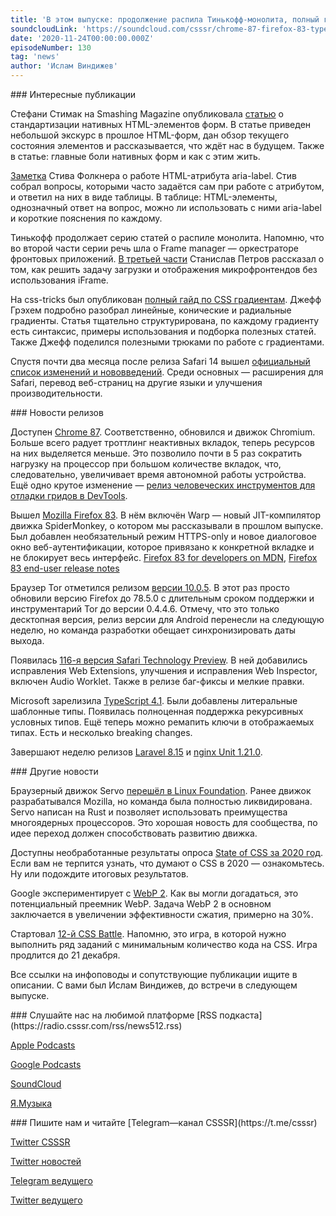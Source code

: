 ```yaml
---
title: 'В этом выпуске: продолжение распила Тинькофф-монолита, полный гайд по CSS-градиентам и нативные HTML-формы, Chrome 87 с тулзами для отладки гридов, Mozilla 83 и TypeScript 4.1.'
soundcloudLink: 'https://soundcloud.com/csssr/chrome-87-firefox-83-typescript-41-aria-label-html-formy-css-gradienty-cssbattle-2020'
date: '2020-11-24T00:00:00.000Z'
episodeNumber: 130
tag: 'news'
author: 'Ислам Виндижев'
---
```


<ParagraphWithImage imageName="manWithLaptop" imageSide="right">
  ### Интересные публикации

  Стефани Стимак на Smashing Magazine опубликовала [статью](https://www.smashingmagazine.com/2020/11/standardizing-select-native-html-form-controls/) о стандартизации нативных HTML-элементов форм. В статье приведен небольшой экскурс в прошлое HTML-форм, дан обзор текущего состояния элементов и рассказывается, что ждёт нас в будущем. Также в статье: главные боли нативных форм и как с этим жить.
</ParagraphWithImage>

[Заметка](https://html5accessibility.com/stuff/2020/11/07/not-so-short-note-on-aria-label-usage-big-table-edition/) Стива Фолкнера о работе HTML-атрибута aria-label. Стив собрал вопросы, которыми часто задаётся сам при работе с атрибутом, и ответил на них в виде таблицы. В таблице: HTML-элементы, однозначный ответ на вопрос, можно ли использовать с ними aria-label и короткие пояснения по каждому.

Тинькофф продолжает серию статей о распиле монолита. Напомню, что во второй части серии речь шла о Frame manager — оркестраторе фронтовых приложений. [В третьей части](https://habr.com/ru/company/tinkoff/blog/527922/) Станислав Петров рассказал о том, как решить задачу загрузки и отображения микрофронтендов без использования iFrame.

На css-tricks был опубликован [полный гайд по CSS градиентам](https://css-tricks.com/a-complete-guide-to-css-gradients/). Джефф Грэхем подробно разобрал линейные, конические и радиальные градиенты. Статья тщательно структурирована, по каждому градиенту есть синтаксис, примеры использования и подборка полезных статей. Также Джефф поделился полезными трюками по работе с градиентами.

Спустя почти два месяца после релиза Safari 14 вышел [официальный список изменений и нововведений](https://webkit.org/blog/11340/new-webkit-features-in-safari-14/). Среди основных — расширения для Safari, перевод веб-страниц на другие языки и улучшения производительности.

<ParagraphWithImage imageName="laptopNews" imageSide="right">
  ### Новости релизов

  Доступен [Chrome 87](https://chromereleases.googleblog.com/2020/11/stable-channel-update-for-desktop_17.html). Соответственно, обновился и движок Chromium. Больше всего радует троттлинг неактивных вкладок, теперь ресурсов на них выделяется меньше. Это позволило почти в 5 раз сократить нагрузку на процессор при большом количестве вкладок, что, следовательно, увеличивает время автономной работы устройства. Ещё одно крутое изменение — [релиз человеческих инструментов для отладки гридов в DevTools](https://developers.google.com/web/updates/2020/10/devtools#css-grid).
</ParagraphWithImage>

Вышел [Mozilla Firefox 83](https://hacks.mozilla.org/2020/11/firefox-83-is-upon-us/). В нём включён Warp — новый JIT-компилятор движка SpiderMonkey, о котором мы рассказывали в прошлом выпуске. Был добавлен необязательный режим HTTPS-only и новое диалоговое окно веб-аутентификации, которое привязано к конкретной вкладке и не блокирует весь интерфейс.
[Firefox 83 for developers on MDN](https://developer.mozilla.org/en-US/docs/Mozilla/Firefox/Releases/83), [Firefox 83 end-user release notes](https://www.mozilla.org/en-US/firefox/83.0/releasenotes/)

Браузер Tor отметился релизом [версии 10.0.5](https://blog.torproject.org/new-release-tor-browser-1005). В этот раз просто обновили версию Firefox до 78.5.0 с длительным сроком поддержки и инструментарий Tor до версии 0.4.4.6. Отмечу, что это только десктопная версия, релиз версии для Android перенесли на следующую неделю, но команда разработки обещает синхронизировать даты выхода.

Появилась [116-я версия Safari Technology Preview](https://webkit.org/blog/11348/release-notes-for-safari-technology-preview-116/). В ней добавились исправления Web Extensions, улучшения и исправления Web Inspector, включен Audio Worklet. Также в релизе баг-фиксы и мелкие правки.

Microsoft зарелизила [TypeScript 4.1](https://devblogs.microsoft.com/typescript/announcing-typescript-4-1/). Были добавлены литеральные шаблонные типы. Появилась полноценная поддержка рекурсивных условных типов. Ещё теперь можно ремапить ключи в отображаемых типах. Есть и несколько breaking changes.

Завершают неделю релизов [Laravel 8.15](https://laravel-news.com/laravel-8-15-0) и [nginx Unit 1.21.0](https://mailman.nginx.org/pipermail/unit/2020-November/000228.html).

<ParagraphWithImage imageName="laptopDialog" imageSide="right">
  ### Другие новости

  Браузерный движок Servo [перешёл в Linux Foundation](https://www.linuxfoundation.org/press-release/2020/11/open-source-web-engine-servo-to-be-hosted-at-linux-foundation/). Ранее движок разрабатывался Mozilla, но команда была полностью ликвидирована. Servo написан на Rust и позволяет использовать преимущества многоядерных процессоров. Это хорошая новость для сообщества, по идее переход должен способствовать развитию движка.
</ParagraphWithImage>

Доступны необработанные результаты опроса [State of CSS за 2020 год](https://whatsmissingfromcss.com/). Если вам не терпится узнать, что думают о CSS в 2020 — ознакомьтесь. Ну или подождите итоговых результатов.

Google экспериментирует с [WebP 2](https://www.phoronix.com/scan.php?page=news_item&px=Google-Experimental-WebP2). Как вы могли догадаться, это потенциальный преемник WebP. Задача WebP 2 в основном заключается в увеличении эффективности сжатия, примерно на 30%.

Стартовал [12-й CSS Battle](https://cssbattle.dev/battle/12). Напомню, это игра, в которой нужно выполнить ряд заданий с минимальным количество кода на CSS. Игра продлится до 21 декабря.

Все ссылки на инфоповоды и сопутствующие публикации ищите в описании. С вами был Ислам Виндижев, до встречи в следующем выпуске.

<Note>
  ### Слушайте нас на любимой платформе
  [RSS подкаста](https://radio.csssr.com/rss/news512.rss)

  [Apple Podcasts](https://podcasts.apple.com/us/podcast/id1370045815)

  [Google Podcasts](https://podcasts.google.com/?feed=aHR0cHM6Ly9yYWRpby5jc3Nzci5jb20vcnNzL25ld3M1MTIucnNz&ep=14)

  [SoundCloud](https://soundcloud.com/csssr/sets/512-news)

  [Я.Музыка](https://music.yandex.ru/album/7040324/track/54795992)
</Note>

<Note>
  ### Пишите нам и читайте
  [Telegram—канал CSSSR](https://t.me/csssr)

  [Twitter CSSSR](https://twitter.com/csssr_dev)

  [Twitter новостей](https://twitter.com/csssr_news)

  [Telegram ведущего](https://t.me/Vindizh)

  [Twitter ведущего](https://twitter.com/Vindizh)
</Note>
